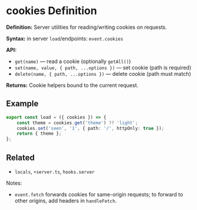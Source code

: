 # cookies Definition

**Definition:** Server utilities for reading/writing cookies on
requests.

**Syntax:** in server `load`/endpoints: `event.cookies`

**API:**

- `get(name)` — read a cookie (optionally `getAll()`)
- `set(name, value, { path, ...options })` — set cookie (path is
  required)
- `delete(name, { path, ...options })` — delete cookie (path must
  match)

**Returns:** Cookie helpers bound to the current request.

## Example

```ts
export const load = ({ cookies }) => {
	const theme = cookies.get('theme') ?? 'light';
	cookies.set('seen', '1', { path: '/', httpOnly: true });
	return { theme };
};
```

## Related

- `locals`, `+server.ts`, `hooks.server`

Notes:

- `event.fetch` forwards cookies for same-origin requests; to forward
  to other origins, add headers in `handleFetch`.
